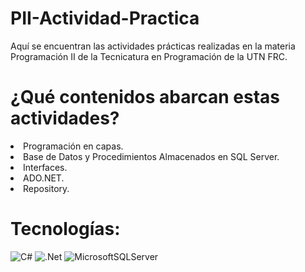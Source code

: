 # PII-Actividad-Practica #
<p>Aquí se encuentran las actividades prácticas realizadas en la materia Programación II de la Tecnicatura en Programación de la UTN FRC.</p>

# ¿Qué contenidos abarcan estas actividades?
<li>Programación en capas.</li>
<li>Base de Datos y Procedimientos Almacenados en SQL Server.</li>
<li>Interfaces.</li>
<li>ADO.NET.</li>
<li>Repository.</li>

# Tecnologías:
![C#](https://img.shields.io/badge/c%23-%23239120.svg?style=for-the-badge&logo=csharp&logoColor=white) ![.Net](https://img.shields.io/badge/.NET-5C2D91?style=for-the-badge&logo=.net&logoColor=white)
![MicrosoftSQLServer](https://img.shields.io/badge/Microsoft%20SQL%20Server-CC2927?style=for-the-badge&logo=microsoft%20sql%20server&logoColor=white)

